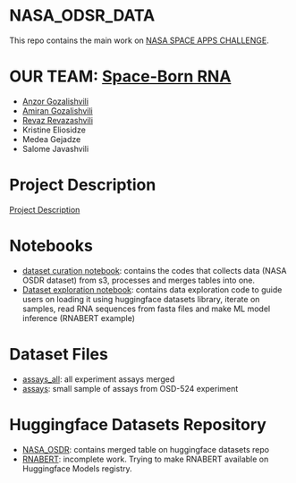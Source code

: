 # NASA_ODSR_DATA
This repo contains the main work on [NASA SPACE APPS CHALLENGE](https://www.spaceappschallenge.org/).

# OUR TEAM: [**Space-Born RNA**](https://www.spaceappschallenge.org/2023/find-a-team/dea-has-covid/?tab=details)
- [Anzor Gozalishvili](https://github.com/AnzorGozalishvili)
- [Amiran Gozalishvili](https://github.com/AmiranGozalishvili)
- [Revaz Revazashvili](https://github.com/revaza05)
- Kristine Eliosidze
- Medea Gejadze
- Salome Javashvili

# Project Description
[Project Description](nasa_challenge_project_description.md)

# Notebooks
- [dataset curation notebook](dataset_curation.ipynb): contains the codes that collects data (NASA OSDR dataset) from s3, processes and merges tables into one.
- [Dataset exploration notebook](NASA_OSDR_explore.ipynb): contains data exploration code to guide users on loading it using huggingface datasets library, iterate on samples, read RNA sequences from fasta files and make ML model inference (RNABERT example)

# Dataset Files
- [assays_all](assays_all.csv): all experiment assays merged
- [assays](assays.csv): small sample of assays from OSD-524 experiment

# Huggingface Datasets Repository
- [NASA_OSDR](https://huggingface.co/datasets/anz2/NASA_OSDR): contains merged table on huggingface datasets repo
- [RNABERT](https://huggingface.co/models/anz2/RNABERT): incomplete work. Trying to make RNABERT available on Huggingface Models registry.

  
